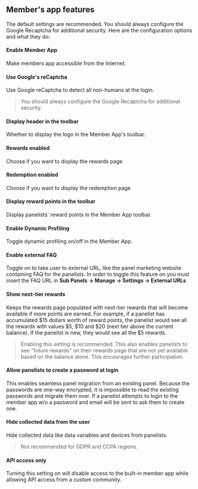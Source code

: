## Member's app features

The default settings are recommended. You should always configure the Google Recaptcha for additional security. Here are the configuration options and what they do:

#### Enable Member App
Make members app accessible from the Internet.

#### Use Google's reCaptcha
Use Google reCaptcha to detect all non-humans at the login.

> You should always configure the Google Recaptcha for additional security.
> 
#### Display header in the toolbar
Whether to display the logo in the Member App's toolbar.

#### Rewards enabled
Choose if you want to display the rewards page

#### Redemption enabled
Choose if you want to display the redemption page

#### Display reward points in the toolbar
Display panelists' reward points in the Member App toolbar.

#### Enable Dynamic Profiling
Toggle dynamic profiling on/off in the Member App.

#### Enable external FAQ
Toggle on to take user to external URL, like the panel marketing website containing FAQ for the panelists. In order to toggle this feature on you must insert the FAQ URL in **Sub Panels -> Manage -> Settings -> External URLs**

#### Show next-tier rewards
Keeps the rewards page populated with next-tier rewards that will become available if more points are earned. For example, if a panelist has accumulated $15 dollars worth of reward points, the panelist would see all the rewards with values $5, $10 and $20 (next tier above the current balance). If the panelist is new, they would see all the $5 rewards.

> Enabling this setting is recommended. This also enables panelists to see "future rewards" on their rewards page that are not yet available based on the balance alone. This encourages further participation.
  
#### Allow panelists to create a password at login

This enables seamless panel migration from an existing panel. Because the passwords are one-way encrypted, it is impossible to read the existing passwords and migrate them over. If a panelist attempts to login to the member app w/o a password and email will be sent to ask them to create one.

#### Hide collected data from the user

Hide collected data like data variables and devices from panelists. 

> Not recommended for GDPR and CCPA regions.

#### API access only

Turning this setting on will disable access to the built-in member app while allowing API access from a custom community.

